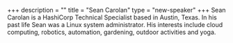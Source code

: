 +++
description = ""
title = "Sean Carolan"
type = "new-speaker"
+++
Sean Carolan is a HashiCorp Technical Specialist based in Austin, Texas. In his past life Sean was a Linux system administrator. His interests include cloud computing, robotics, automation, gardening, outdoor activities and yoga.
